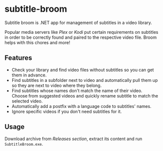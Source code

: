 # subtitle-broom
Subtitle broom is .NET app for management of subtitles in a video library. 

Popular media servers like _Plex_ or _Kodi_ put certain requirements on subtitles in order to be correctly found and paired to the respective video file. 
Broom helps with this chores and more!

## Features
* Check your library and find video files without subtitles so you can get them in advance.
* Find subtitles in a subfolder next to video and automatically pull them up so they are next to video where they belong.
* Find subtitles whose names don't match the name of their video. Choose from suggested videos and quickly rename subtitle to match the selected video.
* Automatically add a postfix with a language code to subtitles' names.
* Ignore specific videos if you don't need subtitles for it.

## Usage
Download archive from _Releases section_, extract its content and run `SubtitleBroom.exe`.
